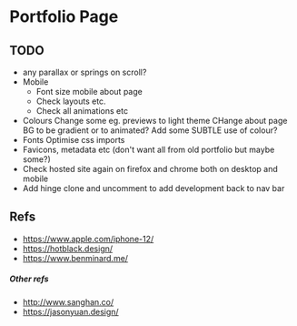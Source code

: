 
# Portfolio Page

## TODO

* any parallax or springs on scroll?
* Mobile
    * Font size mobile about page
    * Check layouts etc.  
    * Check all animations etc 
* Colours
    Change some eg. previews to light theme
    CHange about page BG to be gradient or to animated?
    Add some SUBTLE use of colour?
* Fonts
      Optimise css imports
* Favicons, metadata etc (don't want all from old portfolio but maybe some?)
* Check hosted site again on firefox and chrome both on desktop and mobile
* Add hinge clone and uncomment to add development back to nav bar

## Refs

* https://www.apple.com/iphone-12/
* https://hotblack.design/
* https://www.benminard.me/

##### Other refs

* http://www.sanghan.co/
* https://jasonyuan.design/
